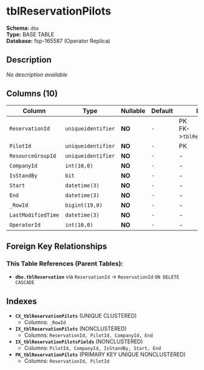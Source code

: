 # tblReservationPilots

**Schema:** `dbo`  
**Type:** BASE TABLE  
**Database:** fsp-165587 (Operator Replica)

## Description

*No description available*

## Columns (10)

| Column | Type | Nullable | Default | Keys | Description |
|--------|------|----------|---------|------|-------------|
| `ReservationId` | `uniqueidentifier` | **NO** | `-` | PK<br/>FK->`tblReservation` | - |
| `PilotId` | `uniqueidentifier` | **NO** | `-` | PK | - |
| `ResourceGroupId` | `uniqueidentifier` | **NO** | `-` | - | - |
| `CompanyId` | `int(10,0)` | **NO** | `-` | - | - |
| `IsStandBy` | `bit` | **NO** | `-` | - | - |
| `Start` | `datetime(3)` | **NO** | `-` | - | - |
| `End` | `datetime(3)` | **NO** | `-` | - | - |
| `_RowId` | `bigint(19,0)` | **NO** | `-` | - | - |
| `LastModifiedTime` | `datetime(3)` | **NO** | `-` | - | - |
| `OperatorId` | `int(10,0)` | **NO** | `-` | - | - |

## Foreign Key Relationships

### This Table References (Parent Tables):

- **`dbo.tblReservation`** 
  via `ReservationId` → `ReservationId` `ON DELETE CASCADE`

## Indexes

- **`CX_tblReservationPilots`** (UNIQUE CLUSTERED)
  - Columns: `_RowId`
- **`IX_tblReservationPilots`** (NONCLUSTERED)
  - Columns: `ReservationId, PilotId, CompanyId, End`
- **`IX_tblReservationPilotsFields`** (NONCLUSTERED)
  - Columns: `PilotId, CompanyId, IsStandBy, Start, End`
- **`PK_tblReservationPilots`** (PRIMARY KEY UNIQUE NONCLUSTERED)
  - Columns: `ReservationId, PilotId`
